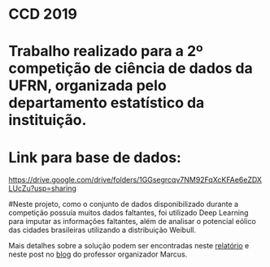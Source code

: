 # CCD 2019

# Trabalho realizado para a 2º competição de ciência de dados da UFRN, organizada pelo departamento estatístico da instituição.

# Link para base de dados:
https://drive.google.com/drive/folders/1GGsegrcqv7NM92FqXcKFAe6eZDXLUcZu?usp=sharing

#Neste projeto, como o conjunto de dados disponibilizado durante a competição possuía muitos dados faltantes, foi utilizado Deep Learning para imputar as informações faltantes, além de analisar o potencial eólico das cidades brasileiras utilizando a distribuição Weibull.

Mais detalhes sobre a solução podem ser encontradas neste [relatório](https://marcusnunes.me/images/ciencia_de_dados_2019/Featuring_the_Future_Relatorio.pdf) e neste post no [blog](https://marcusnunes.me/posts/resultados-da-competicao-de-ciencia-de-dados-da-ufrn-2019/) do professor organizador Marcus.
